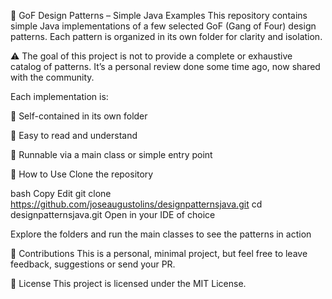 🧠 GoF Design Patterns – Simple Java Examples
This repository contains simple Java implementations of a few selected GoF (Gang of Four) design patterns. Each pattern is organized in its own folder for clarity and isolation.

⚠️ The goal of this project is not to provide a complete or exhaustive catalog of patterns.
It’s a personal review done some time ago, now shared with the community.


Each implementation is:

🔹 Self-contained in its own folder

🔹 Easy to read and understand

🔹 Runnable via a main class or simple entry point

🚀 How to Use
Clone the repository

bash
Copy
Edit
git clone https://github.com/joseaugustolins/designpatternsjava.git
cd designpatternsjava.git
Open in your IDE of choice

Explore the folders and run the main classes to see the patterns in action

🙌 Contributions
This is a personal, minimal project, but feel free to leave feedback, suggestions or send your PR.

📄 License
This project is licensed under the MIT License.

